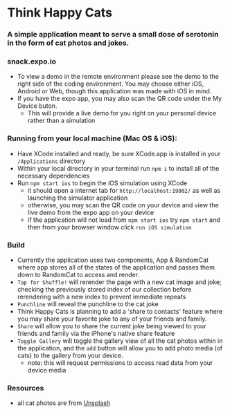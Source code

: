 # Think Happy Cats
### A simple application meant to serve a small dose of serotonin in the form of cat photos and jokes. 

### snack.expo.io
- To view a demo in the remote environment please see the demo to the right side of the coding environment. You may choose either iOS, Android or Web, though this application was made with iOS in mind. 
- If you have the expo app, you may also scan the QR code under the My Device buton.
  - This will provide a live demo for you right on your personal device rather than a simulation

### Running from your local machine (Mac OS & iOS):
- Have XCode installed and ready, be sure XCode.app is installed in your `/Applications` directory 
- Within your local directory in your terminal run `npm i` to install all of the necessary dependencies
- Run `npm start ios` to begin the iOS simulation using XCode
  - it should open a internet tab for `http://localhost:19002/` as well as launching the simulator application 
  - otherwise, you may scan the QR code on your device and view the live demo from the expo app on your device 
  - if the application will not load from `npm start ios` try `npm start` and then from your browser window click `run iOS simulation`

### Build 
- Currently the application uses two components, App & RandomCat where app stores all of the states of the application and passes them down to RandomCat to access and render. 
- `Tap for Shuffle!` will rerender the page with a new cat image and joke; checking the previously stored index of our collection before rerendering with a new index to prevent immediate repeats 
- `Punchline` will reveal the punchline to the cat joke 
- Think Happy Cats is planning to add a 'share to contacts' feature where you may share your favorite joke to any of your friends and family. 
- `Share` will allow you to share the current joke being viewed to your friends and family via the iPhone's native share feature
- `Toggle Gallery` will toggle the gallery view of all the cat photos within in the application, and the `add` button will allow you to add photo media (of cats) to the gallery from your device. 
  - note: this will request permissions to access read data from your device media 


### Resources
- all cat photos are from [Unsplash](https://unsplash.com/s/photos/cats)